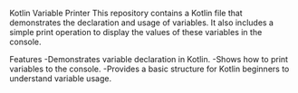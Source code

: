 Kotlin Variable Printer
This repository contains a Kotlin file that demonstrates the declaration and usage of variables. It also includes a simple print operation to display the values of these variables in the console.

Features
-Demonstrates variable declaration in Kotlin.
-Shows how to print variables to the console.
-Provides a basic structure for Kotlin beginners to understand variable usage.
